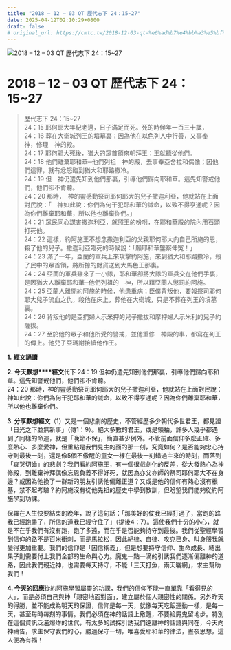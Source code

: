```yaml
---
title: "2018 – 12 – 03 QT 歷代志下 24：15~27"
date: 2025-04-12T02:10:29+0800
draft: false
# original_url: https://cmtc.tw/2018-12-03-qt-%e6%ad%b7%e4%bb%a3%e5%bf%97%e4%b8%8b-24%ef%bc%9a1527
---
```


![2018 – 12 – 03 QT 歷代志下 24：15\~27](/images/qt.jpg   "2018 – 12 – 03 QT 歷代志下 24：15\~27")

# 2018 – 12 – 03 QT 歷代志下 24：15\~27

> 歷代志下 24：15\~27  
> 24：15 耶何耶大年紀老邁，日子滿足而死。死的時候年一百三十歲，  
> 24：16 葬在大衛城列王的墳墓裏；因為他在以色列人中行善，又事奉　神，修理　神的殿。  
> 24：17 耶何耶大死後，猶大的眾首領來朝拜王；王就聽從他們。  
> 24：18 他們離棄耶和華─他們列祖　神的殿，去事奉亞舍拉和偶像；因他們這罪，就有忿怒臨到猶大和耶路撒冷。  
> 24：19 但　神仍遣先知到他們那裏，引導他們歸向耶和華。這先知警戒他們，他們卻不肯聽。  
> 24：20 那時，　神的靈感動祭司耶何耶大的兒子撒迦利亞，他就站在上面對民說：「　神如此說：你們為何干犯耶和華的誡命，以致不得亨通呢？因為你們離棄耶和華，所以他也離棄你們。」  
> 24：21 眾民同心謀害撒迦利亞，就照王的吩咐，在耶和華殿的院內用石頭打死他。  
> 24：22 這樣，約阿施王不想念撒迦利亞的父親耶何耶大向自己所施的恩，殺了他的兒子。撒迦利亞臨死的時候說：「願耶和華鑒察伸冤！」  
> 24：23 滿了一年，亞蘭的軍兵上來攻擊約阿施，來到猶大和耶路撒冷，殺了民中的眾首領，將所掠的財貨送到大馬色王那裏。  
> 24：24 亞蘭的軍兵雖來了一小隊，耶和華卻將大隊的軍兵交在他們手裏，是因猶大人離棄耶和華─他們列祖的　神，所以藉亞蘭人懲罰約阿施。  
> 24：25 亞蘭人離開約阿施的時候，他患重病；臣僕背叛他，要報祭司耶何耶大兒子流血之仇，殺他在床上，葬他在大衛城，只是不葬在列王的墳墓裏。  
> 24：26 背叛他的是亞捫婦人示米押的兒子撒拔和摩押婦人示米利的兒子約薩拔。  
> 24：27 至於他的眾子和他所受的警戒，並他重修　神殿的事，都寫在列王的傳上。他兒子亞瑪謝接續他作王。

**1.** **經文誦讀**

**2. 今天默想****經文**代下 24：19 但神仍遣先知到他們那裏，引導他們歸向耶和華。這先知警戒他們，他們卻不肯聽。  
24：20 那時，神的靈感動祭司耶何耶大的兒子撒迦利亞，他就站在上面對民說：神如此說：你們為何干犯耶和華的誡命，以致不得亨通呢？因為你們離棄耶和華，所以他也離棄你們。

**3. 分享默想經文**（1）又是一個悲劇的歷史，不管經歷多少朝代多世君王，都見證「日光之下並無新事」（傳1：9）。絕大多數的君王，或是領袖，許多人幾乎都遇到了同樣的命運，就是「晚節不保」，簡直甚少例外。不管前面信仰多麼正確、多麼熱心、多麼愛神，但重點是我們見主的面的那一刻，究竟如何？是否能夠忠心持守到最後一刻，還是像5個不儆醒的童女一樣在最後一刻錯過主來的時刻，而落到「哀哭切齒」的悲劇？我們看約阿施王，有一個很戲劇化的反差，從大發熱心為神修殿，到離棄神拜偶像忘恩負義不得好死，就因為亦父亦師的祭司耶何耶大不在身邊？或因為他換了一群新的朋友引誘他偏離正道？又或是他的信仰有熱心沒有根基，禁不起考驗？約阿施沒有從他先祖的歷史中學到教訓，但盼望我們能夠從約阿施學到功課。

保羅在人生快要結束的晚年，說了這句話：「那美好的仗我已經打過了，當跑的路我已經跑盡了，所信的道我已經守住了」（提後4：7）。這使我們十分的小心，就是不在乎我們有沒有跑，跑了多遠，而在乎是否能夠持守到最後。我們從聖經學習到信仰的路不是百米衝刺，而是馬拉松，因此紀律、自律、攻克已身、叫身服我就變得更加重要。我們的信仰是「因信稱義」，但是想要持守信仰、生命成長、結出果子則需要付上我們全部的生命與心力。魔鬼一點一滴的引誘我們逐漸偏離神的道路，因此我們親近神，也需要每天持守，不能「三天打魚，兩天曬網」，求主幫助我們！

**4. 今天的回應**從約阿施學習屬靈的功課，我們的信仰不能一直單靠「看得見的人」，而是必須自己與神「親密地面對面」，建立屬於個人親密性的關係。另外昨天的得勝，並不能成為明天的保證，信仰是每一天，就像每天吃飯運動一樣，是每一天，甚至每時每刻的事情。我們必須在神的話語上儆醒，不要給魔鬼留地步。特別在這個資訊泛濫爆炸的世代，有太多的試探引誘我們遠離神的話語與同在，今天向神禱告，求主保守我們的心，勝過保守一切，唯喜愛耶和華的律法，晝夜思想，這人便為有福！